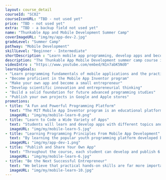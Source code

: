 ```yaml
---
layout: course_detail
courseId: "SC02"
courseIconURL: "TBD - not used yet"
price: "TBD - not used yet"
extra: "TBD - a backup field not used yet"
name: "Thunkable App and Mobile Development Summer Camp"
coverImageURL: "img/my/app-dev-2.jpg"
gradeLevel: "Summer Camp"
pathway: "Mobile Development"
skillLevel: "Beginner - Intermediate"
shortDescription : "Learn mobile app programming, develop apps and become a small entrepreneur!"
description: "The Thunkable App Mobile Development summer camp course introduces students to the world of mobile application development. Making mobile apps has never been easier thanks to Thunkable's visual and block-based programming language. Quickly design your own mobile application and publish it for others to download and engage with."
videoIntro : "https://www.youtube.com/embed/N1n7abK5Nd0"
learningGoals:
- "Learn programming fundamentals of mobile applications and the practice of Computer Science"
- "Become proficient in the Mobile App Inventor program"
- "Make your own app and become a small entrepreneur"
- "Develop scientific innovation and entrepreneurial thinking"
- "Build a solid foundation for future advanced programming studies"
- "Publish your own projects in Google and Apple stores"
promotions:
- title: "A Fun and Powerful Programming Platform"
  text: "The MIT Mobile App Inventor program is an educational platform developed by MIT for students to learn computer programming. It converts the complex code required to program a mobile app into block programming, allowing students to quickly develop powerful apps of their own."
  imageURL: "img/my/mobile-learn-0.png"
- title: "Learn to Code a Wide Variety of Apps"
  text: "Students will learn and develop apps with different topics and contents: mobile user interface, app interaction and animation, mobile internet programming, mobile server communication, WeChat programs, mobile sensor application, mobile game development, and more."
  imageURL: "img/my/mobile-learn-5.jpg"
- title: "Learning Programming Principles From Mobile App Development"
  text: "By learning the popular youth programming platform developed by MIT, studying programming becomes more fun. At the same time, students get very direct exposure and understanding of the core concepts used in computer programming, providing a solid foundation for the next step of learning real programming."
  imageURL: "img/my/app-dev-1.png"
- title: "Publish and Share Your Own App"
  text: "Throughout the course, each student can develop and publish 6 to 8 different apps. Just like a professional app programmer and entrepreneur, you will publish your app to Google's App Store and let people around the world download your app through their smartphones."
  imageURL: "img/my/mobile-learn-6.jpg"
- title: "Be the Next Successful Entrepreneur"
  text: "We believe that practical hands-on skills are far more important than theoretical knowledge. Every class is set up to provide students with the ability to solve specific real-world problems through programming. At the same time, we will teach students about STEM entrepreneurship so that they learn how to take an idea and turn it into reality through hard work."
  imageURL: "img/my/mobile-learn-10.jpg"
---
```

